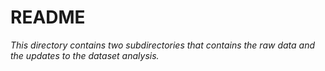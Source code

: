 # **README**

*This directory contains two subdirectories that contains the raw data and the updates to the dataset* 
*analysis.*
